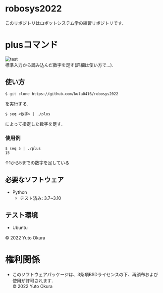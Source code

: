 # robosys2022
このリポジトリはロボットシステム学の練習リポジトリです.    

# plusコマンド 
![test](https://github.com/kula0416/robosys2022/actions/workflows/test.yml/badge.svg)  
標準入力から読み込んだ数字を足す(詳細は使い方で...).

## 使い方
```
$ git clone https://github.com/kula0416/robosys2022
```
を実行する.  
```
$ seq <数字> | ./plus
```
によって指定した数字を足す.
### 使用例
```
$ seq 5 | ./plus
15
```
↑1から5までの数字を足している

## 必要なソフトウェア
* Python
  * テスト済み: 3.7~3.10

## テスト環境
* Ubuntu

© 2022 Yuto Okura　　

# 権利関係
* このソフトウェアパッケージは、3条項BSDライセンスの下、再頒布および使用が許可されます.   
 © 2022 Yuto Okura
